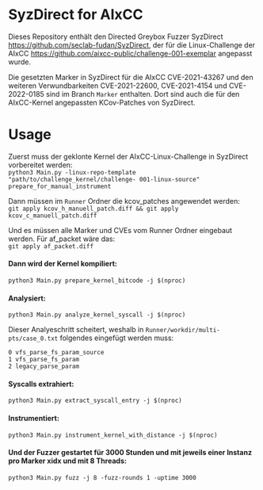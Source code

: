 # SyzDirect for AIxCC
Dieses Repository enthält den Directed Greybox Fuzzer SyzDirect https://github.com/seclab-fudan/SyzDirect, der für die Linux-Challenge der AIxCC https://github.com/aixcc-public/challenge-001-exemplar
angepasst wurde.

Die gesetzten Marker in SyzDirect für die AIxCC CVE-2021-43267 und den weiteren Verwundbarkeiten
CVE-2021-22600, CVE-2021-4154 und CVE-2022-0185 sind im Branch `Marker` enthalten. Dort sind
auch die für den AIxCC-Kernel angepassten KCov-Patches von SyzDirect.

# Usage
Zuerst muss der geklonte Kernel der AIxCC-Linux-Challenge in SyzDirect vorbereitet werden: <br>
`python3 Main.py -linux-repo-template "path/to/challenge_kernel/challenge-
001-linux-source" prepare_for_manual_instrument`

Dann müssen im `Runner` Ordner die kcov_patches angewendet werden: <br>
`git apply kcov_h_manuell_patch.diff && git apply kcov_c_manuell_patch.diff`

Und es müssen alle Marker und CVEs vom Runner Ordner eingebaut werden. Für af_packet wäre das: <br>
`git apply af_packet.diff`

#### Dann wird der Kernel kompiliert:
`python3 Main.py prepare_kernel_bitcode -j $(nproc)`

#### Analysiert:
`python3 Main.py analyze_kernel_syscall -j $(nproc)`

Dieser Analyeschritt scheitert, weshalb in `Runner/workdir/multi-pts/case_0.txt`
folgendes eingefügt werden muss:
```
0 vfs_parse_fs_param_source
1 vfs_parse_fs_param
2 legacy_parse_param
```

#### Syscalls extrahiert:
`python3 Main.py extract_syscall_entry -j $(nproc)`

#### Instrumentiert:
`python3 Main.py instrument_kernel_with_distance -j $(nproc)`

#### Und der Fuzzer gestartet für 3000 Stunden und mit jeweils einer Instanz pro Marker xidx und mit 8 Threads:
`python3 Main.py fuzz -j 8 -fuzz-rounds 1 -uptime 3000`
